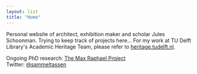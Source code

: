 ```yaml
---
layout: list
title: "Home"
---
```

Personal website of architect, exhibition maker and scholar Jules Schoonman. Trying to keep track of projects here... For my work at TU Delft Library's Academic Heritage Team, please refer to [heritage.tudelft.nl](https://heritage.tudelft.nl).

Ongoing PhD research: [The Max Raphael Project](https://www.maxraphael.org)<br>
Twitter: [@sammeltassen](https://twitter.com/Sammeltassen)
